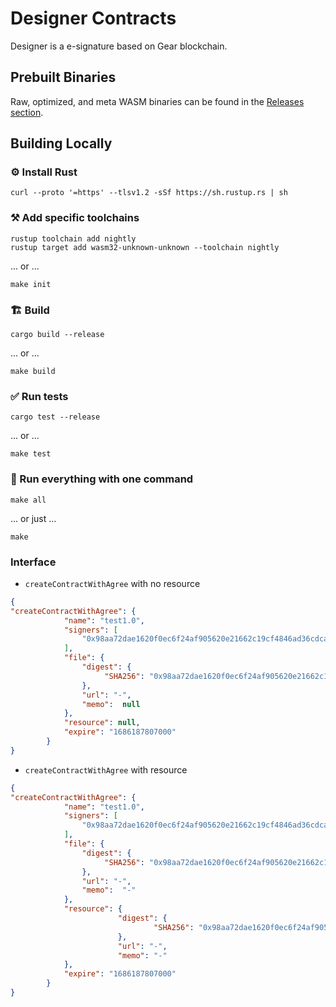 # Designer Contracts

Designer is a e-signature based on Gear blockchain.

## Prebuilt Binaries

Raw, optimized, and meta WASM binaries can be found in the [Releases section](https://github.com/gear-dapps/designer/releases).

## Building Locally

### ⚙️ Install Rust

```shell
curl --proto '=https' --tlsv1.2 -sSf https://sh.rustup.rs | sh
```

### ⚒️ Add specific toolchains

```shell
rustup toolchain add nightly
rustup target add wasm32-unknown-unknown --toolchain nightly
```

... or ...

```shell
make init
```

### 🏗️ Build

```shell
cargo build --release
```

... or ...

```shell
make build
```

### ✅ Run tests

```shell
cargo test --release
```

... or ...

```shell
make test
```

### 🚀 Run everything with one command

```shell
make all
```

... or just ...

```shell
make
```

### Interface

- `createContractWithAgree` with no resource

```json
{
"createContractWithAgree": {
            "name": "test1.0",
            "signers": [
                "0x98aa72dae1620f0ec6f24af905620e21662c19cf4846ad36cdcaa7725e341707"
            ],
            "file": {
                "digest": {
                     "SHA256": "0x98aa72dae1620f0ec6f24af905620e21662c19cf4846ad36cdcaa7725e341707"
                },
                "url": "-",
                "memo":  null
            },
            "resource": null,
            "expire": "1686187807000"
        }
}
```

- `createContractWithAgree` with resource

```json
{
"createContractWithAgree": {
            "name": "test1.0",
            "signers": [
                "0x98aa72dae1620f0ec6f24af905620e21662c19cf4846ad36cdcaa7725e341707"
            ],
            "file": {
                "digest": {
                     "SHA256": "0x98aa72dae1620f0ec6f24af905620e21662c19cf4846ad36cdcaa7725e341707"
                },
                "url": "-",
                "memo":  "-"
            },
            "resource": {
                        "digest": {
                                "SHA256": "0x98aa72dae1620f0ec6f24af905620e21662c19cf4846ad36cdcaa7725e341707"
                        },
                        "url": "-",
                        "memo": "-"
            },
            "expire": "1686187807000"
        }
}
```
